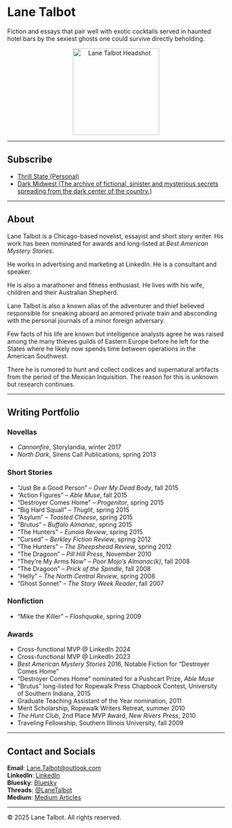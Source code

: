 # Lane Talbot
Fiction and essays that pair well with exotic cocktails served in haunted hotel bars by the sexiest ghosts one could survive directly beholding.
<p align="center">
  <img src="https://lanetalbot.github.io/Screenshot_5-4-2025_64959_lanetalbot.ghost.io.jpeg" width="200" alt="Lane Talbot Headshot">
</p>

---

## Subscribe

- [Thrill State (Personal)](https://thrillstate.substack.com)
- [Dark Midwest (The archive of fictional, sinister and mysterious secrets spreading from the dark center of the country.)](https://darkmidwest.substack.com)

---

## About

Lane Talbot is a Chicago-based novelist, essayist and short story writer. His work has been nominated for awards and long-listed at *Best American Mystery Stories*.

He works in advertising and marketing at LinkedIn. He is a consultant and speaker.

He is also a marathoner and fitness enthusiast. He lives with his wife, children and their Australian Shepherd.

Lane Talbot is also a known alias of the adventurer and thief believed responsible for sneaking aboard an armored private train and absconding with the personal journals of a minor foreign adversary.

Few facts of his life are known but intelligence analysts agree he was raised among the many thieves guilds of Eastern Europe before he left for the States where he likely now spends time between operations in the American Southwest.

There he is rumored to hunt and collect codices and supernatural artifacts from the period of the Mexican Inquisition. The reason for this is unknown but research continues.

---

## Writing Portfolio

### Novellas
- *Cannonfire*, Storylandia, winter 2017  
- *North Dark*, Sirens Call Publications, spring 2013

### Short Stories
- “Just Be a Good Person” – *Over My Dead Body*, fall 2015  
- “Action Figures” – *Able Muse*, fall 2015  
- “Destroyer Comes Home” – *Progenitor*, spring 2015  
- “Big Hard Squall” – *Thuglit*, spring 2015  
- “Asylum” – *Toasted Cheese*, spring 2015  
- “Brutus” – *Buffalo Almanac*, spring 2015  
- “The Hunters” – *Eunoia Review*, spring 2015  
- “Cursed” – *Berkley Fiction Review*, spring 2012  
- “The Hunters” – *The Sheepshead Review*, spring 2012  
- “The Dragoon” – *Pill Hill Press*, November 2010  
- “They’re My Arms Now” – *Poor Mojo’s Almanac(k)*, fall 2008  
- “The Dragoon” – *Prick of the Spindle*, fall 2008  
- “Helly” – *The North Central Review*, spring 2008  
- “Ghost Sonnet” – *The Story Week Reader*, fall 2007

### Nonfiction
- “Mike the Killer” – *Flashquake*, spring 2009

### Awards
- Cross-functional MVP @ LinkedIn 2024  
- Cross-functional MVP @ LinkedIn 2023  
- *Best American Mystery Stories* 2016, Notable Fiction for “Destroyer Comes Home”  
- “Destroyer Comes Home” nominated for a Pushcart Prize, *Able Muse*  
- “Brutus” long-listed for Ropewalk Press Chapbook Contest, University of Southern Indiana, 2015  
- Graduate Teaching Assistant of the Year nomination, 2011  
- Merit Scholarship, Ropewalk Writers Retreat, summer 2010  
- *The Hunt Club*, 2nd Place MVP Award, *New Rivers Press*, 2010  
- Traveling Fellowship, Southern Illinois University, fall 2009

---

## Contact and Socials

**Email**: Lane.Talbot@outlook.com  
**LinkedIn**: [LinkedIn](https://linkedin.com/in/lanetalbot)  
**Bluesky**: [Bluesky](https://bsky.app/profile/lanetalbot.bsky.social)  
**Threads**: [@LaneTalbot](https://www.threads.net/@lanetalbot)  
**Medium**: [Medium Articles](https://medium.com/@lanetalbot)

---

© 2025 Lane Talbot. All rights reserved.
